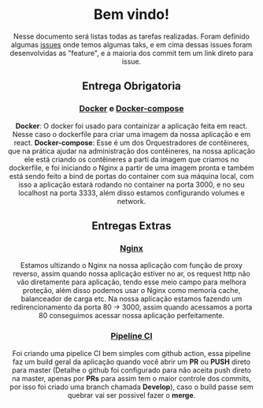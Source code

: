 <center>

# Bem vindo!

Nesse documento será listas todas as tarefas realizadas. Foram definido algumas [issues](https://github.com/francisco1code/Desafio-Tech-DevOps/issues) onde temos algumas taks, e em cima dessas issues foram desenvolvidas as "feature", e a maioria dos commit tem um link direto para issue.



## Entrega Obrigatoria

### [Docker](https://github.com/francisco1code/Desafio-Tech-DevOps/blob/main/prod/Dockerfile) e [Docker-compose](https://github.com/francisco1code/Desafio-Tech-DevOps/blob/main/docker-compose.yml)

**Docker**: O docker foi usado para containizar a aplicação feita em react. Nesse caso  o dockerfile para criar uma imagem da nossa aplicação e em react.
**Docker-compose**: Esse é um dos Orquestradores de contêineres, que na prática ajudar na administração dos contêineres, na nossa aplicação ele está criando os contêineres a parti da imagem que criamos no dockerfile, e foi iniciando o Nginx a partir de uma imagem pronta e também está sendo feito a bind de portas do container com sua máquina local, com isso a aplicação estará rodando no container na porta 3000, e no seu localhost na porta 3333, além disso estamos configurando volumes e network.



##  Entregas Extras

### [Nginx](https://github.com/francisco1code/Desafio-Tech-DevOps/blob/main/nginx/nginx.conf)

Estamos ultizando o Nginx na nossa aplicação com função de proxy reverso, assim quando nossa aplicação estiver no ar, os request http não vão diretamente para aplicação, tendo esse meio campo para melhora proteção, além disso podemos usar o Nginx como memoria cache, balanceador de carga etc. Na nossa aplicação estamos fazendo um redirencionamento da porta 80 -> 3000, assim quando acessamos a porta 80 conseguimos acessar nossa aplicação perfeitamente.

### [Pipeline CI](https://github.com/francisco1code/Desafio-Tech-DevOps/runs/4196778233?check_suite_focus=true)

Foi criando uma pipelice CI bem simples com github action, essa pipeline faz um build geral da aplicação quando você abrir um **PR** ou **PUSH** direto para master (Detalhe o github foi configurado para não aceita push direto na master, apenas por **PRs** para assim tem o maior controle dos commits, por isso foi criado uma branch chamada **Develop**), caso o build passe sem quebrar vai ser possivel fazer o **merge**.


</center>





